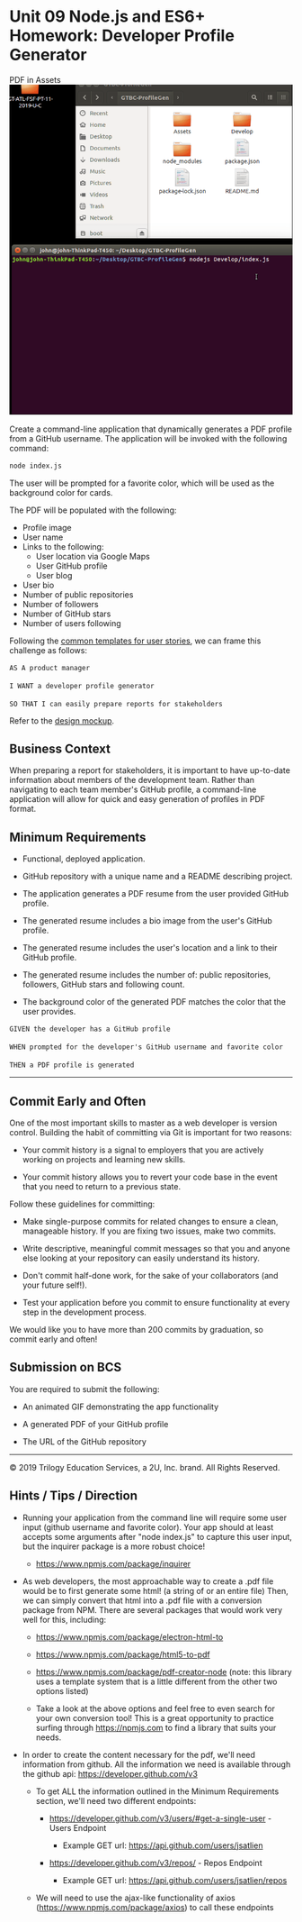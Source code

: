 # Unit 09 Node.js and ES6+ Homework: Developer Profile Generator

PDF in Assets
![alt text](Assets/project.gif)

Create a command-line application that dynamically generates a PDF profile from a GitHub username. The application will be invoked with the following command:

```sh
node index.js
```

The user will be prompted for a favorite color, which will be used as the background color for cards.

The PDF will be populated with the following:

* Profile image
* User name
* Links to the following:
  * User location via Google Maps
  * User GitHub profile
  * User blog
* User bio
* Number of public repositories
* Number of followers
* Number of GitHub stars
* Number of users following

Following the [common templates for user stories](https://en.wikipedia.org/wiki/User_story#Common_templates), we can frame this challenge as follows:

```
AS A product manager

I WANT a developer profile generator

SO THAT I can easily prepare reports for stakeholders
```

Refer to the [design mockup](./Assets/09-NodeJS-homework-demo.pdf).

## Business Context

When preparing a report for stakeholders, it is important to have up-to-date information about members of the development team. Rather than navigating to each team member's GitHub profile, a command-line application will allow for quick and easy generation of profiles in PDF format.

## Minimum Requirements

* Functional, deployed application.

* GitHub repository with a unique name and a README describing project.

* The application generates a PDF resume from the user provided GitHub profile.

* The generated resume includes a bio image from the user's GitHub profile.

* The generated resume includes the user's location and a link to their GitHub profile.

* The generated resume includes the number of: public repositories, followers, GitHub stars and following count.

* The background color of the generated PDF matches the color that the user provides.

```
GIVEN the developer has a GitHub profile

WHEN prompted for the developer's GitHub username and favorite color

THEN a PDF profile is generated
```
- - -

## Commit Early and Often

One of the most important skills to master as a web developer is version control. Building the habit of committing via Git is important for two reasons:

* Your commit history is a signal to employers that you are actively working on projects and learning new skills.

* Your commit history allows you to revert your code base in the event that you need to return to a previous state.

Follow these guidelines for committing:

* Make single-purpose commits for related changes to ensure a clean, manageable history. If you are fixing two issues, make two commits.

* Write descriptive, meaningful commit messages so that you and anyone else looking at your repository can easily understand its history.

* Don't commit half-done work, for the sake of your collaborators (and your future self!).

* Test your application before you commit to ensure functionality at every step in the development process.

We would like you to have more than 200 commits by graduation, so commit early and often!

## Submission on BCS

You are required to submit the following:

* An animated GIF demonstrating the app functionality

* A generated PDF of your GitHub profile

* The URL of the GitHub repository

- - -
© 2019 Trilogy Education Services, a 2U, Inc. brand. All Rights Reserved.

## Hints / Tips / Direction

* Running your application from the command line will require some user input (github username and favorite color). Your app should at least accepts some arguments after "node index.js" to capture this user input, but the inquirer package is a more robust choice!

    * https://www.npmjs.com/package/inquirer

* As web developers, the most approachable way to create a .pdf file would be to first generate some html! (a string of <html> or an entire file) Then, we can simply convert that html into a .pdf file with a conversion package from NPM. There are several packages that would work very well for this, including: 
    * https://www.npmjs.com/package/electron-html-to
    * https://www.npmjs.com/package/html5-to-pdf 
    * https://www.npmjs.com/package/pdf-creator-node (note: this library uses a template system that is a little different from the other two options listed)

    * Take a look at the above options and feel free to even search for your own conversion tool! This is a great opportunity to practice surfing through https://npmjs.com to find a library that suits your needs. 

* In order to create the content necessary for the pdf, we'll need information from github. All the information we need is available through the github api: https://developer.github.com/v3
   
    * To get ALL the information outlined in the Minimum Requirements section, we'll need two different endpoints:
        * https://developer.github.com/v3/users/#get-a-single-user - Users Endpoint
            * Example GET url: https://api.github.com/users/jsatlien
            
        * https://developer.github.com/v3/repos/ - Repos Endpoint
            * Example GET url: https://api.github.com/users/jsatlien/repos 
    
    * We will need to use the ajax-like functionality of axios (https://www.npmjs.com/package/axios) to call these endpoints 
